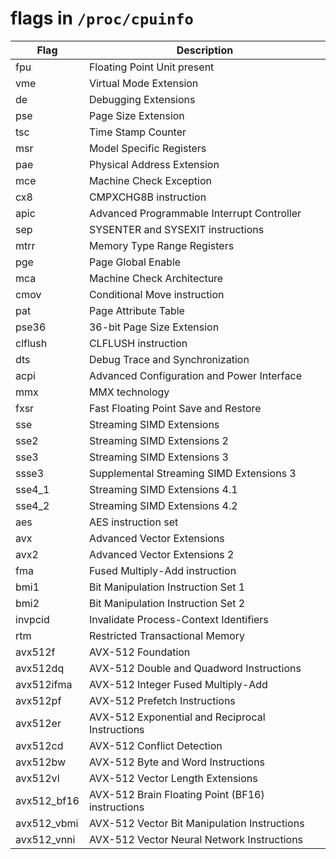 # flags in `/proc/cpuinfo`

Flag        | Description
------------|------------
fpu         | Floating Point Unit present
vme         | Virtual Mode Extension
de          | Debugging Extensions
pse         | Page Size Extension
tsc         | Time Stamp Counter
msr         | Model Specific Registers
pae         | Physical Address Extension
mce         | Machine Check Exception
cx8         | CMPXCHG8B instruction
apic        | Advanced Programmable Interrupt Controller
sep         | SYSENTER and SYSEXIT instructions
mtrr        | Memory Type Range Registers
pge         | Page Global Enable
mca         | Machine Check Architecture
cmov        | Conditional Move instruction
pat         | Page Attribute Table
pse36       | 36-bit Page Size Extension
clflush     | CLFLUSH instruction
dts         | Debug Trace and Synchronization
acpi        | Advanced Configuration and Power Interface
mmx         | MMX technology
fxsr        | Fast Floating Point Save and Restore
sse         | Streaming SIMD Extensions
sse2        | Streaming SIMD Extensions 2
sse3        | Streaming SIMD Extensions 3
ssse3       | Supplemental Streaming SIMD Extensions 3
sse4_1      | Streaming SIMD Extensions 4.1
sse4_2      | Streaming SIMD Extensions 4.2
aes         | AES instruction set
avx         | Advanced Vector Extensions
avx2        | Advanced Vector Extensions 2
fma         | Fused Multiply-Add instruction
bmi1        | Bit Manipulation Instruction Set 1
bmi2        | Bit Manipulation Instruction Set 2
invpcid     | Invalidate Process-Context Identifiers
rtm         | Restricted Transactional Memory
avx512f     | AVX-512 Foundation
avx512dq    | AVX-512 Double and Quadword Instructions
avx512ifma  | AVX-512 Integer Fused Multiply-Add
avx512pf    | AVX-512 Prefetch Instructions
avx512er    | AVX-512 Exponential and Reciprocal Instructions
avx512cd    | AVX-512 Conflict Detection
avx512bw    | AVX-512 Byte and Word Instructions
avx512vl    | AVX-512 Vector Length Extensions
avx512_bf16 | AVX-512 Brain Floating Point (BF16) instructions
avx512_vbmi | AVX-512 Vector Bit Manipulation Instructions
avx512_vnni | AVX-512 Vector Neural Network Instructions
